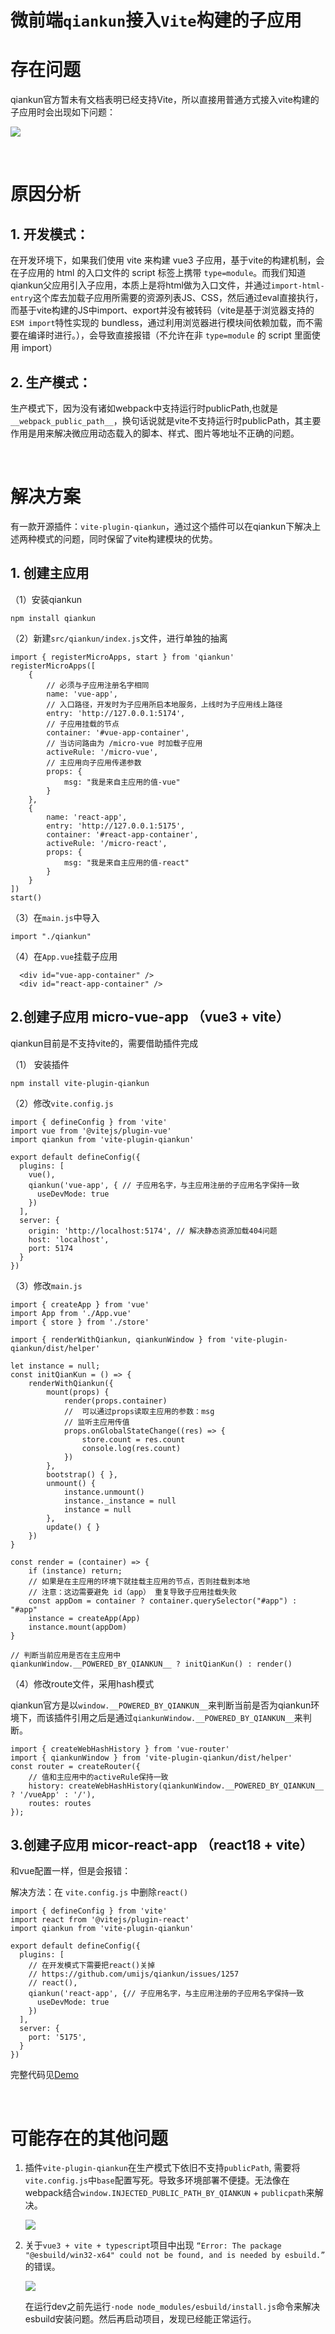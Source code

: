 # 微前端`qiankun`接入`Vite`构建的子应用


# 存在问题

qiankun官方暂未有文档表明已经支持Vite，所以直接用普通方式接入vite构建的子应用时会出现如下问题：

![](https://cdn.jsdelivr.net/gh/HelloAllenW/BlogAssets/images/202312251700488.png)

<br />

# 原因分析

## 1. 开发模式：

在开发环境下，如果我们使用 vite 来构建 vue3 子应用，基于vite的构建机制，会在子应用的 html 的入口文件的 script 标签上携带 `type=module`。而我们知道qiankun父应用引入子应用，本质上是将html做为入口文件，并通过`import-html-entry`这个库去加载子应用所需要的资源列表JS、CSS，然后通过eval直接执行，而基于vite构建的JS中import、export并没有被转码（vite是基于浏览器支持的 `ESM import`特性实现的 bundless，通过利用浏览器进行模块间依赖加载，而不需要在编译时进行。），会导致直接报错（不允许在非 `type=module` 的 script 里面使用 import）

## 2. 生产模式：

生产模式下，因为没有诸如webpack中支持运行时publicPath,也就是`__webpack_public_path__`，换句话说就是vite不支持运行时publicPath，其主要作用是用来解决微应用动态载入的脚本、样式、图片等地址不正确的问题。

<br />

# 解决方案

有一款开源插件：`vite-plugin-qiankun`，通过这个插件可以在qiankun下解决上述两种模式的问题，同时保留了vite构建模块的优势。

##  1. 创建主应用

（1）安装qiankun

```
npm install qiankun
```

（2）新建`src/qiankun/index.js`文件，进行单独的抽离

```
import { registerMicroApps, start } from 'qiankun'
registerMicroApps([
    {
        // 必须与子应用注册名字相同
        name: 'vue-app',
        // 入口路径，开发时为子应用所启本地服务，上线时为子应用线上路径
        entry: 'http://127.0.0.1:5174', 
        // 子应用挂载的节点
        container: '#vue-app-container',
        // 当访问路由为 /micro-vue 时加载子应用
        activeRule: '/micro-vue', 
        // 主应用向子应用传递参数
        props: {
            msg: "我是来自主应用的值-vue"
        }
    },
    {
        name: 'react-app',
        entry: 'http://127.0.0.1:5175',
        container: '#react-app-container',
        activeRule: '/micro-react',
        props: {
            msg: "我是来自主应用的值-react"
        }
    }
])
start()
```

（3）在`main.js`中导入

```
import "./qiankun"
```

（4）在`App.vue`挂载子应用

```
  <div id="vue-app-container" />
  <div id="react-app-container" />
```



## 2.创建子应用 micro-vue-app （vue3 + vite）

qiankun目前是不支持vite的，需要借助插件完成

（1） 安装插件

```
npm install vite-plugin-qiankun
```

（2）修改`vite.config.js`

```
import { defineConfig } from 'vite'
import vue from '@vitejs/plugin-vue'
import qiankun from 'vite-plugin-qiankun'

export default defineConfig({
  plugins: [
    vue(),
    qiankun('vue-app', { // 子应用名字，与主应用注册的子应用名字保持一致
      useDevMode: true
    })
  ],
  server: {
    origin: 'http://localhost:5174', // 解决静态资源加载404问题
    host: 'localhost',
    port: 5174
  }
})
```

（3）修改`main.js`

```
import { createApp } from 'vue'
import App from './App.vue'
import { store } from './store'

import { renderWithQiankun, qiankunWindow } from 'vite-plugin-qiankun/dist/helper'

let instance = null;
const initQianKun = () => {
    renderWithQiankun({
        mount(props) {
            render(props.container)
            //  可以通过props读取主应用的参数：msg
            // 监听主应用传值
            props.onGlobalStateChange((res) => {
                store.count = res.count
                console.log(res.count)
            })
        },
        bootstrap() { },
        unmount() {
            instance.unmount()
            instance._instance = null
            instance = null
        },
        update() { }
    })
}

const render = (container) => {
    if (instance) return;
    // 如果是在主应用的环境下就挂载主应用的节点，否则挂载到本地
    // 注意：这边需要避免 id（app） 重复导致子应用挂载失败
    const appDom = container ? container.querySelector("#app") : "#app"
    instance = createApp(App)
    instance.mount(appDom)
}

// 判断当前应用是否在主应用中
qiankunWindow.__POWERED_BY_QIANKUN__ ? initQianKun() : render()
```

（4）修改route文件，采用hash模式

qiankun官方是以`window.__POWERED_BY_QIANKUN__`来判断当前是否为qiankun环境下，而该插件引用之后是通过`qiankunWindow.__POWERED_BY_QIANKUN__`来判断。

```
import { createWebHashHistory } from 'vue-router'
import { qiankunWindow } from 'vite-plugin-qiankun/dist/helper'
const router = createRouter({
    // 值和主应用中的activeRule保持一致    
    history: createWebHashHistory(qiankunWindow.__POWERED_BY_QIANKUN__ ? '/vueApp' : '/'),     
    routes: routes 
});
```



## 3.创建子应用 micor-react-app （react18 + vite）

和vue配置一样，但是会报错：

解决方法：在 `vite.config.js` 中删除`react()`

```
import { defineConfig } from 'vite'
import react from '@vitejs/plugin-react'
import qiankun from 'vite-plugin-qiankun'

export default defineConfig({
  plugins: [
    // 在开发模式下需要把react()关掉
    // https://github.com/umijs/qiankun/issues/1257
    // react(),
    qiankun('react-app', {// 子应用名字，与主应用注册的子应用名字保持一致
      useDevMode: true
    })
  ],
  server: {
    port: '5175',
  }
})
```
完整代码见[Demo](https://github.com/HelloAllenW/qiankun-demo-vite)

<br />

# 可能存在的其他问题

1. 插件`vite-plugin-qiankun`在生产模式下依旧不支持`publicPath`, 需要将`vite.config.js`中`base`配置写死。导致多环境部署不便捷。无法像在webpack结合`window.INJECTED_PUBLIC_PATH_BY_QIANKUN` + `publicpath`来解决。

   ![](https://cdn.jsdelivr.net/gh/HelloAllenW/BlogAssets/images/202312251709635.png)

2. 关于`vue3 + vite + typescript`项目中出现 `“Error: The package "@esbuild/win32-x64" could not be found, and is needed by esbuild.” `的错误。

   ![](https://cdn.jsdelivr.net/gh/HelloAllenW/BlogAssets/images/202312251711450.png)

   在运行dev之前先运行`·node node_modules/esbuild/install.js`命令来解决esbuild安装问题。然后再启动项目，发现已经能正常运行。



